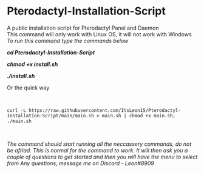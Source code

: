 # Pterodactyl-Installation-Script
A public installation script for Pterodactyl Panel and Daemon <br /> 
This command will only work with Linux OS, it will not work with Windows <br /> 
<i> To run this command type the commands below </i> <br /> 
<p><b><i>cd Pterodactyl-Installation-Script</b></i></p>
<p><b><i>chmod +x install.sh</b></i></p>
<p><b><i>./install.sh</b></i></p>
<p>Or the quick way</p> <br /> 

``curl -L https://raw.githubusercontent.com/ItsLeon15/Pterodactyl-Installation-Script/main/main.sh > main.sh | chmod +x main.sh; ./main.sh`` <br /> 

<br /> 



<i>The command should start running all the neccassery commands, do not be afriad. This is normal for the command to work.</i>
<i>It will then ask you a couple of questions to get started and then you will have the menu to select from </i>
<i>Any questions, message me on Discord - Leon#8909<i>
